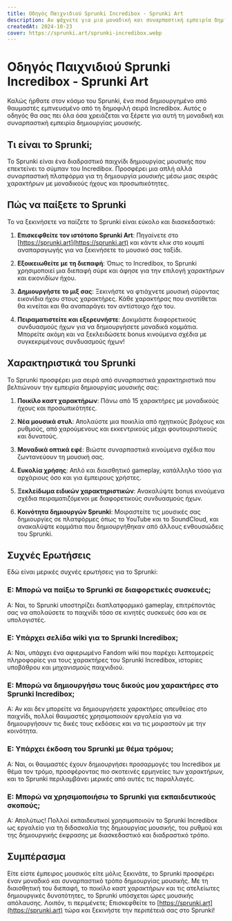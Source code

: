 ```yaml
---
title: Οδηγός Παιχνιδιού Sprunki Incredibox - Sprunki Art
description: Αν ψάχνετε για μια μοναδική και συναρπαστική εμπειρία δημιουργίας μουσικής, δοκιμάστε το παιχνίδι Sprunki, ένα mod δημιουργημένο από θαυμαστές βασισμένο στη δημοφιλή σειρά Incredibox.
createdAt: 2024-10-23
cover: https://sprunki.art/sprunki-incredibox.webp
---
```


# Οδηγός Παιχνιδιού Sprunki Incredibox - Sprunki Art

Καλώς ήρθατε στον κόσμο του Sprunki, ένα mod δημιουργημένο από θαυμαστές εμπνευσμένο από τη δημοφιλή σειρά Incredibox. Αυτός ο οδηγός θα σας πει όλα όσα χρειάζεται να ξέρετε για αυτή τη μοναδική και συναρπαστική εμπειρία δημιουργίας μουσικής.

## Τι είναι το Sprunki;

Το Sprunki είναι ένα διαδραστικό παιχνίδι δημιουργίας μουσικής που επεκτείνει το σύμπαν του Incredibox. Προσφέρει μια απλή αλλά συναρπαστική πλατφόρμα για τη δημιουργία μουσικής μέσω μιας σειράς χαρακτήρων με μοναδικούς ήχους και προσωπικότητες.

## Πώς να παίξετε το Sprunki

Το να ξεκινήσετε να παίζετε το Sprunki είναι εύκολο και διασκεδαστικό:

1. **Επισκεφθείτε τον ιστότοπο Sprunki Art**: Πηγαίνετε στο [https://sprunki.art](https://sprunki.art) και κάντε κλικ στο κουμπί αναπαραγωγής για να ξεκινήσετε το μουσικό σας ταξίδι.

2. **Εξοικειωθείτε με τη διεπαφή**: Όπως το Incredibox, το Sprunki χρησιμοποιεί μια διεπαφή σύρε και άφησε για την επιλογή χαρακτήρων και εικονιδίων ήχου.

3. **Δημιουργήστε το μιξ σας**: Ξεκινήστε να φτιάχνετε μουσική σύροντας εικονίδια ήχου στους χαρακτήρες. Κάθε χαρακτήρας που ανατίθεται θα κινείται και θα αναπαράγει τον αντίστοιχο ήχο του.

4. **Πειραματιστείτε και εξερευνήστε**: Δοκιμάστε διαφορετικούς συνδυασμούς ήχων για να δημιουργήσετε μοναδικά κομμάτια. Μπορείτε ακόμη και να ξεκλειδώσετε bonus κινούμενα σχέδια με συγκεκριμένους συνδυασμούς ήχων!

## Χαρακτηριστικά του Sprunki

Το Sprunki προσφέρει μια σειρά από συναρπαστικά χαρακτηριστικά που βελτιώνουν την εμπειρία δημιουργίας μουσικής σας:

1. **Ποικίλο καστ χαρακτήρων**: Πάνω από 15 χαρακτήρες με μοναδικούς ήχους και προσωπικότητες.

2. **Νέα μουσικά στυλ**: Απολαύστε μια ποικιλία από ηχητικούς βρόχους και ρυθμούς, από χαρούμενους και εκκεντρικούς μέχρι φουτουριστικούς και δυνατούς.

3. **Μοναδικά οπτικά εφέ**: Βιώστε συναρπαστικά κινούμενα σχέδια που ζωντανεύουν τη μουσική σας.

4. **Ευκολία χρήσης**: Απλό και διαισθητικό gameplay, κατάλληλο τόσο για αρχάριους όσο και για έμπειρους χρήστες.

5. **Ξεκλείδωμα ειδικών χαρακτηριστικών**: Ανακαλύψτε bonus κινούμενα σχέδια πειραματιζόμενοι με διαφορετικούς συνδυασμούς ήχων.

6. **Κοινότητα δημιουργών Sprunki**: Μοιραστείτε τις μουσικές σας δημιουργίες σε πλατφόρμες όπως το YouTube και το SoundCloud, και ανακαλύψτε κομμάτια που δημιουργήθηκαν από άλλους ενθουσιώδεις του Sprunki.

## Συχνές Ερωτήσεις

Εδώ είναι μερικές συχνές ερωτήσεις για το Sprunki:

### Ε: Μπορώ να παίξω το Sprunki σε διαφορετικές συσκευές;
Α: Ναι, το Sprunki υποστηρίζει διαπλατφορμικό gameplay, επιτρέποντάς σας να απολαύσετε το παιχνίδι τόσο σε κινητές συσκευές όσο και σε υπολογιστές.

### Ε: Υπάρχει σελίδα wiki για το Sprunki Incredibox;
Α: Ναι, υπάρχει ένα αφιερωμένο Fandom wiki που παρέχει λεπτομερείς πληροφορίες για τους χαρακτήρες του Sprunki Incredibox, ιστορίες υποβάθρου και μηχανισμούς παιχνιδιού.

### Ε: Μπορώ να δημιουργήσω τους δικούς μου χαρακτήρες στο Sprunki Incredibox;
Α: Αν και δεν μπορείτε να δημιουργήσετε χαρακτήρες απευθείας στο παιχνίδι, πολλοί θαυμαστές χρησιμοποιούν εργαλεία για να δημιουργήσουν τις δικές τους εκδόσεις και να τις μοιραστούν με την κοινότητα.

### Ε: Υπάρχει έκδοση του Sprunki με θέμα τρόμου;
Α: Ναι, οι θαυμαστές έχουν δημιουργήσει προσαρμογές του Incredibox με θέμα τον τρόμο, προσφέροντας πιο σκοτεινές ερμηνείες των χαρακτήρων, και το Sprunki περιλαμβάνει μερικές από αυτές τις παραλλαγές.

### Ε: Μπορώ να χρησιμοποιήσω το Sprunki για εκπαιδευτικούς σκοπούς;
Α: Απολύτως! Πολλοί εκπαιδευτικοί χρησιμοποιούν το Sprunki Incredibox ως εργαλείο για τη διδασκαλία της δημιουργίας μουσικής, του ρυθμού και της δημιουργικής έκφρασης με διασκεδαστικό και διαδραστικό τρόπο.

## Συμπέρασμα

Είτε είστε έμπειρος μουσικός είτε μόλις ξεκινάτε, το Sprunki προσφέρει έναν μοναδικό και συναρπαστικό τρόπο δημιουργίας μουσικής. Με τη διαισθητική του διεπαφή, το ποικίλο καστ χαρακτήρων και τις ατελείωτες δημιουργικές δυνατότητες, το Sprunki υπόσχεται ώρες μουσικής απόλαυσης. Λοιπόν, τι περιμένετε; Επισκεφθείτε το [https://sprunki.art](https://sprunki.art) τώρα και ξεκινήστε την περιπέτειά σας στο Sprunki!